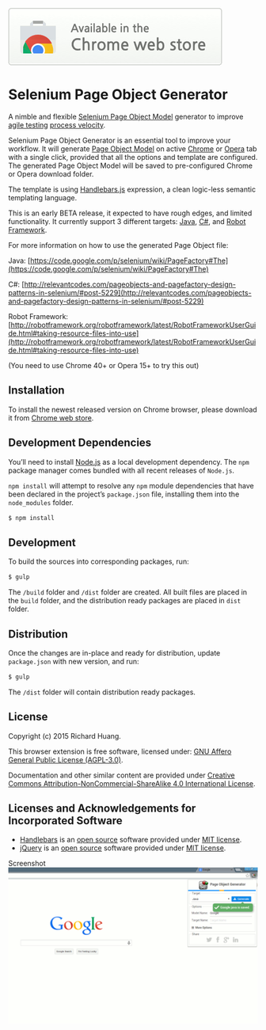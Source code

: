 <a target="_blank" href="https://chrome.google.com/webstore/detail/epgmnmcjdhapiojbohkkemlfkegmbebb">![Try it now in Chrome Web Store](/images/chrome-web-store.png "Click here to install this extension from the Chrome Web Store")</a>


Selenium Page Object Generator
==============================

A nimble and flexible [Selenium Page Object Model](https://code.google.com/p/selenium/wiki/PageObjects) generator to improve [agile testing](https://en.wikipedia.org/wiki/Agile_testing) [process velocity](https://en.wikipedia.org/wiki/Velocity_(software_development)).

Selenium Page Object Generator is an essential tool to improve your workflow. It will generate [Page Object Model](http://martinfowler.com/bliki/PageObject.html) on active [Chrome](https://www.google.com/chrome/browser/desktop/index.html) or [Opera](http://www.opera.com/) tab with a single click, provided that all the options and template are configured. The generated Page Object Model will be saved to pre-configured Chrome or Opera download folder.

The template is using [Handlebars.js](http://handlebarsjs.com/) expression, a clean logic-less semantic templating language.

This is an early BETA release, it expected to have rough edges, and limited functionality. It currently support 3 different targets: [Java](https://en.wikipedia.org/wiki/Java_(programming_language)), [C#](https://en.wikipedia.org/wiki/C_Sharp_(programming_language)), and [Robot Framework](http://robotframework.org/).

For more information on how to use the generated Page Object file:

Java: [https://code.google.com/p/selenium/wiki/PageFactory#The](https://code.google.com/p/selenium/wiki/PageFactory#The)

C#: [http://relevantcodes.com/pageobjects-and-pagefactory-design-patterns-in-selenium/#post-5229](http://relevantcodes.com/pageobjects-and-pagefactory-design-patterns-in-selenium/#post-5229)

Robot Framework: [http://robotframework.org/robotframework/latest/RobotFrameworkUserGuide.html#taking-resource-files-into-use](http://robotframework.org/robotframework/latest/RobotFrameworkUserGuide.html#taking-resource-files-into-use)

(You need to use Chrome 40+ or Opera 15+ to try this out)

Installation
-
To install the newest released version on Chrome browser, please download it from [Chrome web store](https://chrome.google.com/webstore/detail/epgmnmcjdhapiojbohkkemlfkegmbebb).

Development Dependencies
-
You’ll need to install [Node.js](https://nodejs.org/) as a local development dependency. The `npm` package manager comes bundled with all recent releases of `Node.js`.

`npm install` will attempt to resolve any `npm` module dependencies that have been declared in the project’s `package.json` file, installing them into the `node_modules` folder.

```bash
$ npm install
```

Development
-
To build the sources into corresponding packages, run:

```bash
$ gulp
```

The `/build` folder and `/dist` folder are created. All built files are placed in the `build` folder, and the distribution ready packages are placed in `dist` folder.

Distribution
-
Once the changes are in-place and ready for distribution, update `package.json` with new version, and run:

```bash
$ gulp
```

The `/dist` folder will contain distribution ready packages.

License
-
Copyright (c) 2015 Richard Huang.

This browser extension is free software, licensed under: [GNU Affero General Public License (AGPL-3.0)](http://www.gnu.org/licenses/agpl-3.0.en.html).

Documentation and other similar content are provided under [Creative Commons Attribution-NonCommercial-ShareAlike 4.0 International License](http://creativecommons.org/licenses/by-nc-sa/4.0/).

Licenses and Acknowledgements for Incorporated Software
-

- [Handlebars](http://handlebarsjs.com/) is an [open source](http://opensource.org) software provided under [MIT license](http://opensource.org/licenses/MIT).
- [jQuery](https://jquery.com/) is an [open source](http://opensource.org) software provided under [MIT license](http://opensource.org/licenses/MIT).

Screenshot
![screenshot](/images/popup.png)
